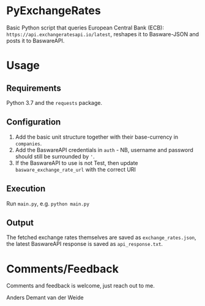# PyExchangeRates
Basic Python script that queries European Central Bank (ECB): `https://api.exchangeratesapi.io/latest`, reshapes it to Basware-JSON and posts it to BaswareAPI.

# Usage
## Requirements
Python 3.7 and the `requests` package.

## Configuration
1. Add the basic unit structure together with their base-currency in `companies`.
1. Add the BaswareAPI credentials in `auth` - NB, username and password should still be surrounded by `'`.
1. If the BaswareAPI to use is not Test, then update `basware_exchange_rate_url` with the correct URI

## Execution
Run `main.py`, e.g. `python main.py`

## Output
The fetched exchange rates themselves are saved as `exchange_rates.json`, the latest BaswareAPI response is saved as `api_response.txt`.

# Comments/Feedback
Comments and feedback is welcome, just reach out to me.

Anders Demant van der Weide
